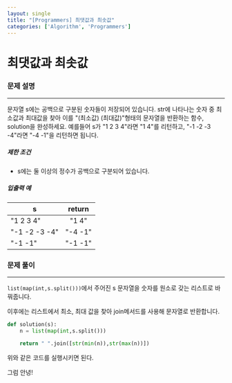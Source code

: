 ```yaml
---
layout: single
title: "[Programmers] 최댓값과 최솟값"
categories: ['Algorithm', 'Programmers']
---
```


# 최댓값과 최솟값

### 문제 설명

---

문자열 s에는 공백으로 구분된 숫자들이 저장되어 있습니다. str에 나타나는 숫자 중 최소값과 최대값을 찾아 이를 "(최소값) (최대값)"형태의 문자열을 반환하는 함수, solution을 완성하세요.
예를들어 s가 "1 2 3 4"라면 "1 4"를 리턴하고, "-1 -2 -3 -4"라면 "-4 -1"을 리턴하면 됩니다.

##### 제한 조건

- s에는 둘 이상의 정수가 공백으로 구분되어 있습니다.

##### 입출력 예

| s             | return  |
| ------------- | :-----: |
| "1 2 3 4"     |  "1 4"  |
| "-1 -2 -3 -4" | "-4 -1" |
| "-1 -1"       | "-1 -1" |



### 문제 풀이

---

```list(map(int,s.split()))```에서 주어진 s 문자열을 숫자를 원소로 갖는 리스트로 바꿔줍니다. 

이후에는 리스트에서 최소, 최대 값을 찾아 join메서드를 사용해 문자열로 반환합니다. 

```python
def solution(s):
    n = list(map(int,s.split()))

    return " ".join([str(min(n)),str(max(n))])
```

위와 같은 코드를 실행시키면 된다. 



그럼 안녕!
